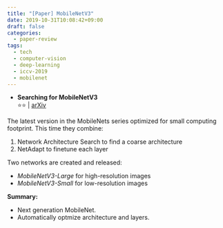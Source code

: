 ```yaml
---
title: "[Paper] MobileNetV3"
date: 2019-10-31T10:08:42+09:00
draft: false
categories:
  - paper-review
tags:
  - tech
  - computer-vision
  - deep-learning
  - iccv-2019
  - mobilenet
---
```


- **Searching for MobileNetV3**<br/>
⭐️️️️️️️️⭐️️️️️ | [arXiv](https://arxiv.org/abs/1905.02244)

The latest version in the MobileNets series optimized for small computing footprint. This time they combine:

1. Network Architecture Search to find a coarse architecture
2. NetAdapt to finetune each layer

Two networks are created and released:

- *MobileNetV3-Large* for high-resolution images
- *MobileNetV3-Small* for low-resolution images

**Summary:**

- Next generation MobileNet.
- Automatically optmize architecture and layers.
